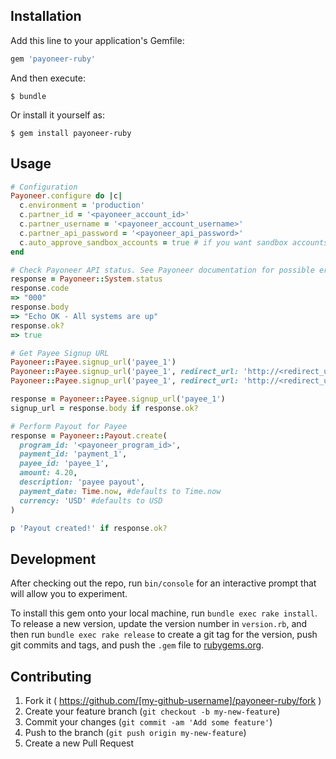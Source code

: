 ## Installation

Add this line to your application's Gemfile:

```ruby
gem 'payoneer-ruby'
```

And then execute:

    $ bundle

Or install it yourself as:

    $ gem install payoneer-ruby

## Usage

```ruby
# Configuration
Payoneer.configure do |c|
  c.environment = 'production'
  c.partner_id = '<payoneer_account_id>'
  c.partner_username = '<payoneer_account_username>'
  c.partner_api_password = '<payoneer_api_password>'
  c.auto_approve_sandbox_accounts = true # if you want sandbox accounts to be automatically approved after signup
end

# Check Payoneer API status. See Payoneer documentation for possible error codes
response = Payoneer::System.status
response.code
=> "000"
response.body
=> "Echo OK - All systems are up"
response.ok?
=> true

# Get Payee Signup URL
Payoneer::Payee.signup_url('payee_1')
Payoneer::Payee.signup_url('payee_1', redirect_url: 'http://<redirect_url>.com')
Payoneer::Payee.signup_url('payee_1', redirect_url: 'http://<redirect_url>.com', redirect_time: 10) #seconds

response = Payoneer::Payee.signup_url('payee_1')
signup_url = response.body if response.ok?

# Perform Payout for Payee
response = Payoneer::Payout.create(
  program_id: '<payoneer_program_id>',
  payment_id: 'payment_1',
  payee_id: 'payee_1',
  amount: 4.20,
  description: 'payee payout',
  payment_date: Time.now, #defaults to Time.now
  currency: 'USD' #defaults to USD
)

p 'Payout created!' if response.ok?
```

## Development

After checking out the repo, run `bin/console` for an interactive prompt that will allow you to experiment.

To install this gem onto your local machine, run `bundle exec rake install`. To release a new version, update the version number in `version.rb`, and then run `bundle exec rake release` to create a git tag for the version, push git commits and tags, and push the `.gem` file to [rubygems.org](https://rubygems.org).

## Contributing

1. Fork it ( https://github.com/[my-github-username]/payoneer-ruby/fork )
2. Create your feature branch (`git checkout -b my-new-feature`)
3. Commit your changes (`git commit -am 'Add some feature'`)
4. Push to the branch (`git push origin my-new-feature`)
5. Create a new Pull Request
